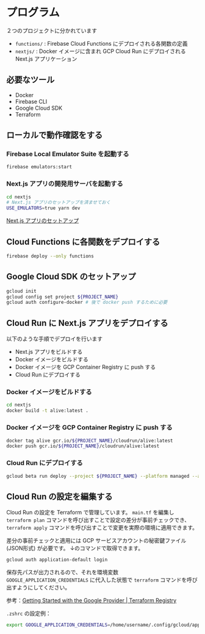# プログラム

２つのプロジェクトに分かれています

- `functions/` : Firebase Cloud Functions にデプロイされる各関数の定義
- `nextjs/` : Docker イメージに含まれ GCP Cloud Run にデプロイされる Next.js アプリケーション

## 必要なツール

- Docker
- Firebase CLI
- Google Cloud SDK
- Terraform

## ローカルで動作確認をする

### Firebase Local Emulator Suite を起動する

```bash
firebase emulators:start
```

### Next.js アプリの開発用サーバを起動する

```bash
cd nextjs
# Next.js アプリのセットアップを済ませておく
USE_EMULATORS=true yarn dev
```

[Next.js アプリのセットアップ](./nextjs/README.md)

## Cloud Functions に各関数をデプロイする

```bash
firebase deploy --only functions
```

## Google Cloud SDK のセットアップ

```bash
gcloud init
gcloud config set project ${PROJECT_NAME}
gcloud auth configure-docker # 後で docker push するために必要
```

## Cloud Run に Next.js アプリをデプロイする

以下のような手順でデプロイを行います

- Next.js アプリをビルドする
- Docker イメージをビルドする
- Docker イメージを GCP Container Registry に push する
- Cloud Run にデプロイする

### Docker イメージをビルドする

```bash
cd nextjs
docker build -t alive:latest .
```

### Docker イメージを GCP Container Registry に push する

```bash
docker tag alive gcr.io/${PROJECT_NAME}/cloudrun/alive:latest
docker push gcr.io/${PROJECT_NAME}/cloudrun/alive:latest
```

### Cloud Run にデプロイする

```bash
gcloud beta run deploy --project ${PROJECT_NAME} --platform managed --allow-unauthenticated --image gcr.io/${PROJECT_NAME}/cloudrun/alive:latest
```

## Cloud Run の設定を編集する

Cloud Run の設定を Terraform で管理しています。 `main.tf` を編集し `terraform plan` コマンドを呼び出すことで設定の差分が事前チェックでき、 `terraform apply` コマンドを呼び出すことで変更を実際の環境に適用できます。

差分の事前チェックと適用には GCP サービスアカウントの秘密鍵ファイル (JSON形式) が必要です。
↓のコマンドで取得できます。

```bash
gcloud auth application-default login
```

保存先パスが出力されるので、それを環境変数 `GOOGLE_APPLICATION_CREDENTIALS` に代入した状態で `terraform` コマンドを呼び出すようにしてください。

参考：[Getting Started with the Google Provider | Terraform Registry](https://registry.terraform.io/providers/hashicorp/google/latest/docs/guides/getting_started)

`.zshrc` の設定例：

```bash
export GOOGLE_APPLICATION_CREDENTIALS=/home/username/.config/gcloud/application_default_credentials.json
```

